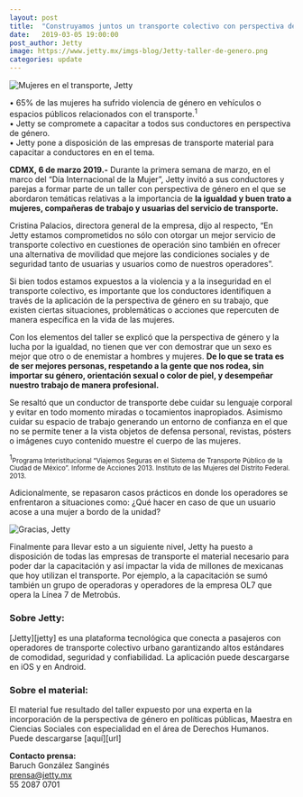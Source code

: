 ```yaml
---
layout: post
title:  "Construyamos juntos un transporte colectivo con perspectiva de género"
date:   2019-03-05 19:00:00
post_author: Jetty
image: https://www.jetty.mx/imgs-blog/Jetty-taller-de-genero.png
categories: update
---
```

![Mujeres en el transporte, Jetty]({{site.baseurl}}/imgs-blog/Jetty-taller-de-genero.png)

• 65% de las mujeres ha sufrido violencia de género en vehículos o espacios públicos relacionados con el transporte.<sup>1</sup><br>
• Jetty se compromete a capacitar a todos sus conductores en perspectiva de género.<br>
• Jetty pone a disposición de las empresas de transporte material para capacitar a conductores en en el tema.

<b>CDMX, 6 de marzo 2019.-</b> Durante la primera semana de marzo, en el marco del “Día Internacional de la Mujer”, Jetty invitó a sus conductores y parejas a formar parte de un taller con perspectiva de género en el que se abordaron temáticas relativas a la importancia de <b>la igualdad y buen trato a mujeres, compañeras de trabajo y usuarias del servicio de transporte.</b>

Cristina Palacios, directora general de la empresa, dijo al respecto, “En Jetty estamos comprometidos no sólo con otorgar un mejor servicio de transporte colectivo en cuestiones de operación sino también en ofrecer una alternativa de movilidad que mejore las condiciones sociales y de seguridad tanto de usuarias y usuarios como de nuestros operadores”.

Si bien todos estamos expuestos a la violencia y a la inseguridad en el transporte colectivo, es importante que los conductores identifiquen a través de la aplicación de la perspectiva de género en su trabajo, que existen ciertas situaciones, problemáticas o acciones que repercuten de manera específica en la vida de las mujeres.

Con los elementos del taller se explicó que la perspectiva de género y la lucha por la igualdad, no tienen que ver con demostrar que un sexo es mejor que otro o de enemistar a hombres y mujeres. <b>De lo que se trata es de ser mejores personas, respetando a la gente que nos rodea, sin importar su género, orientación sexual o color de piel,  y desempeñar nuestro trabajo de manera profesional.</b>

Se resaltó que un conductor de transporte debe cuidar su lenguaje corporal y evitar en todo momento miradas o tocamientos inapropiados. Asimismo cuidar su espacio de trabajo generando un entorno de confianza en el que no se permite tener a la vista objetos de defensa personal, revistas, pósters o imágenes cuyo contenido muestre el cuerpo de las mujeres.

<sup>1</sup><small>Programa Interistitucional “Viajemos Seguras en el Sistema de Transporte Público de la Ciudad de México”. Informe de Acciones 2013. Instituto de las Mujeres del Distrito Federal. 2013.</small>

Adicionalmente, se repasaron casos prácticos en donde los operadores se enfrentaron a situaciones como: ¿Qué hacer en caso de que un usuario acose a una mujer a bordo de la unidad?

![Gracias, Jetty]({{site.baseurl}}/imgs-blog/taller-de-genero.jpg)

Finalmente para llevar esto a un siguiente nivel, Jetty ha puesto a disposición de todas las empresas de transporte el material necesario para poder dar la capacitación y así impactar la vida de millones de mexicanas que hoy utilizan el transporte. Por ejemplo,  a la capacitación se sumó también un grupo de operadoras y operadores de la empresa OL7 que opera la Línea 7 de Metrobús.

<h3>Sobre Jetty:</h3>
[Jetty][jetty] es una plataforma tecnológica que conecta a pasajeros con operadores de transporte colectivo urbano garantizando altos estándares de comodidad, seguridad y confiabilidad. La aplicación puede descargarse en iOS y en Android.

<h3>Sobre el material:</h3>
El material fue resultado del taller expuesto por una experta en la incorporación de la perspectiva de género en políticas públicas, Maestra en Ciencias Sociales con especialidad en el área de Derechos Humanos. Puede descargarse [aquí][url]

<b>Contacto prensa:</b><br>
Baruch González Sanginés<br>
prensa@jetty.mx<br>
55 2087 0701



[jetty]:https://www.jetty.mx
[url]:https://drive.google.com/open?id=1h2pSu5J8NY_dKdGnO4kp1a3DpKK2i5Nq
